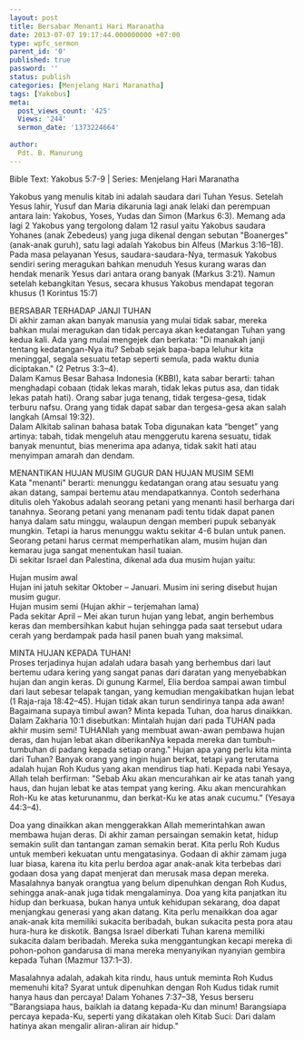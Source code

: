 ```yaml
---
layout: post
title: Bersabar Menanti Hari Maranatha
date: 2013-07-07 19:17:44.000000000 +07:00
type: wpfc_sermon
parent_id: '0'
published: true
password: ''
status: publish
categories: [Menjelang Hari Maranatha]
tags: [Yakobus]
meta:
  post_views_count: '425'
  Views: '244'
  sermon_date: '1373224664'
  
author:
  Pdt. B. Manurung
---
```

<p>Bible Text: Yakobus 5:7-9 | Series: Menjelang Hari Maranatha</p>
<p>Yakobus yang menulis kitab ini adalah saudara dari Tuhan Yesus. Setelah Yesus lahir, Yusuf dan Maria dikarunia lagi anak lelaki dan perempuan antara lain: Yakobus, Yoses, Yudas dan Simon (Markus 6:3). Memang ada lagi 2 Yakobus yang tergolong dalam 12 rasul yaitu Yakobus saudara Yohanes (anak Zebedeus) yang juga dikenal dengan sebutan "Boanerges" (anak-anak guruh), satu lagi adalah Yakobus bin Alfeus (Markus 3:16–18). Pada masa pelayanan Yesus, saudara-saudara-Nya, termasuk Yakobus sendiri sering meragukan bahkan menuduh Yesus kurang waras dan hendak menarik Yesus dari antara orang banyak (Markus 3:21). Namun setelah kebangkitan Yesus, secara khusus Yakobus mendapat tegoran khusus (1 Korintus 15:7)</p>
<p>BERSABAR TERHADAP JANJI TUHAN<br />
Di akhir zaman akan banyak manusia yang mulai tidak sabar, mereka bahkan mulai meragukan dan tidak percaya akan kedatangan Tuhan yang kedua kali. Ada yang mulai mengejek dan berkata: "Di manakah janji tentang kedatangan-Nya itu? Sebab sejak bapa-bapa leluhur kita meninggal, segala sesuatu tetap seperti semula, pada waktu dunia diciptakan." (2 Petrus 3:3–4).<br />
Dalam Kamus Besar Bahasa Indonesia (KBBI), kata sabar berarti: tahan menghadapi cobaan (tidak lekas marah, tidak lekas putus asa, dan tidak lekas patah hati). Orang sabar juga tenang, tidak tergesa-gesa, tidak terburu nafsu. Orang yang tidak dapat sabar dan tergesa-gesa akan salah langkah (Amsal 19:32).<br />
Dalam Alkitab salinan bahasa batak Toba digunakan kata “benget” yang artinya: tabah, tidak mengeluh atau menggerutu karena sesuatu, tidak banyak menuntut, bias menerima apa adanya, tidak sakit hati atau menyimpan amarah dan dendam.</p>
<p>MENANTIKAN HUJAN MUSIM GUGUR DAN HUJAN MUSIM SEMI<br />
Kata "menanti" berarti: menunggu kedatangan orang atau sesuatu yang akan datang, sampai bertemu atau mendapatkannya. Contoh sederhana ditulis oleh Yakobus adalah seorang petani yang menanti hasil berharga dari tanahnya. Seorang petani yang menanam padi tentu tidak dapat panen hanya dalam satu minggu, walaupun dengan memberi pupuk sebanyak mungkin. Tetapi ia harus menunggu waktu sekitar 4-6 bulan untuk panen. Seorang petani harus cermat memperhatikan alam, musim hujan dan kemarau juga sangat menentukan hasil tuaian.<br />
Di sekitar Israel dan Palestina, dikenal ada dua musim hujan yaitu:</p>
<p>	Hujan musim awal<br />
Hujan ini jatuh sekitar Oktober – Januari. Musim ini sering disebut hujan musim gugur.<br />
	Hujan musim semi (Hujan akhir – terjemahan lama)<br />
Pada sekitar April – Mei akan turun hujan yang lebat, angin berhembus keras dan membersihkan kabut hujan sehingga pada saat tersebut udara cerah yang berdampak pada hasil panen buah yang maksimal.</p>
<p>MINTA HUJAN KEPADA TUHAN!<br />
Proses terjadinya hujan adalah udara basah yang berhembus dari laut bertemu udara kering yang sangat panas dari daratan yang menyebabkan hujan dan angin keras. Di gunung Karmel, Elia berdoa sampai awan timbul dari laut sebesar telapak tangan, yang kemudian mengakibatkan hujan lebat (1 Raja-raja 18:42–45). Hujan tidak akan turun sendirinya tanpa ada awan! Bagaimana supaya timbul awan? Minta kepada Tuhan, doa harus dinaikkan. Dalam Zakharia 10:1 disebutkan: Mintalah hujan dari pada TUHAN pada akhir musim semi! TUHANlah yang membuat awan-awan pembawa hujan deras, dan hujan lebat akan diberikanNya kepada mereka dan tumbuh-tumbuhan di padang kepada setiap orang." Hujan apa yang perlu kita minta dari Tuhan? Banyak orang yang ingin hujan berkat, tetapi yang terutama adalah hujan Roh Kudus yang akan mendirus tiap hati. Kepada nabi Yesaya, Allah telah berfirman: "Sebab Aku akan mencurahkan air ke atas tanah yang haus, dan hujan lebat ke atas tempat yang kering. Aku akan mencurahkan Roh-Ku ke atas keturunanmu, dan berkat-Ku ke atas anak cucumu." (Yesaya 44:3–4).</p>
<p>Doa yang dinaikkan akan menggerakkan Allah memerintahkan awan membawa hujan deras. Di akhir zaman persaingan semakin ketat, hidup semakin sulit dan tantangan zaman semakin berat. Kita perlu Roh Kudus untuk memberi kekuatan untu mengatasinya. Godaan di akhir zamam juga luar biasa, karena itu kita perlu berdoa agar anak-anak kita terbebas dari godaan dosa yang dapat menjerat dan merusak masa depan mereka. Masalahnya banyak orangtua yang belum dipenuhkan dengan Roh Kudus, sehingga anak-anak juga tidak mengalaminya. Doa yang kita panjatkan itu hidup dan berkuasa, bukan hanya untuk kehidupan sekarang, doa dapat menjangkau generasi yang akan datang. Kita perlu menaikkan doa agar anak-anak kita memiliki sukacita beribadah, bukan sukacita pesta pora atau hura-hura ke diskotik. Bangsa Israel diberkati Tuhan karena memiliki sukacita dalam beribadah. Mereka suka menggantungkan kecapi mereka di pohon-pohon gandarusa di mana mereka menyanyikan nyanyian gembira kepada Tuhan (Mazmur 137:1–3).</p>
<p>Masalahnya adalah, adakah kita rindu, haus untuk meminta Roh Kudus memenuhi kita? Syarat untuk dipenuhkan dengan Roh Kudus tidak rumit hanya haus dan percaya! Dalam Yohanes 7:37–38, Yesus berseru "Barangsiapa haus, baiklah ia datang kepada-Ku dan minum! Barangsiapa percaya kepada-Ku, seperti yang dikatakan oleh Kitab Suci: Dari dalam hatinya akan mengalir aliran-aliran air hidup."</p>
